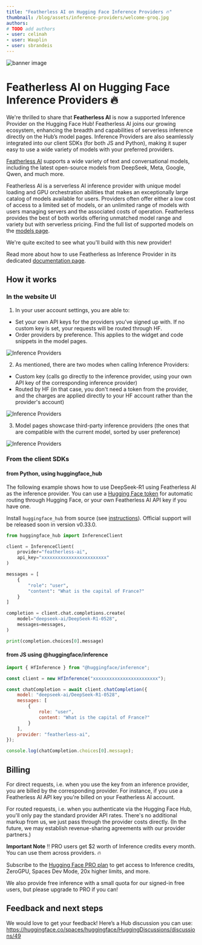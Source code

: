 ```yaml
---
title: "Featherless AI on Hugging Face Inference Providers 🔥"
thumbnail: /blog/assets/inference-providers/welcome-groq.jpg
authors:
# TODO add authors
- user: celinah
- user: Wauplin
- user: sbrandeis
---
```


![banner image](https://huggingface.co/blog/assets/inference-providers/welcome-groq.jpg)

# Featherless AI on Hugging Face Inference Providers 🔥

We're thrilled to share that **Featherless AI** is now a supported Inference Provider on the Hugging Face Hub!
Featherless AI joins our growing ecosystem, enhancing the breadth and capabilities of serverless inference directly on the Hub’s model pages. Inference Providers are also seamlessly integrated into our client SDKs (for both JS and Python), making it super easy to use a wide variety of models with your preferred providers.

[Featherless AI](https://featherless.ai) supports a wide variety of text and conversational models, including the latest open-source models from DeepSeek, Meta, Google, Qwen, and much more.

Featherless AI is a serverless AI inference provider with unique model loading and GPU orchestration abilities that makes an exceptionally large catalog of models available for users. Providers often offer either a low cost of access to a limited set of models, or an unlimited range of models with users managing servers and the associated costs of operation. Featherless provides the best of both worlds offering unmatched model range and variety but with serverless pricing. Find the full list of supported models on the [models page](https://huggingface.co/models?inference_provider=featherless-ai&sort=trending).

We're quite excited to see what you'll build with this new provider!

Read more about how to use Featherless as Inference Provider in its dedicated [documentation page](https://huggingface.co/docs/inference-providers/providers/featherless-ai).

 ## How it works

### In the website UI


1. In your user account settings, you are able to:
- Set your own API keys for the providers you’ve signed up with. If no custom key is set, your requests will be routed through HF.
- Order providers by preference. This applies to the widget and code snippets in the model pages.

<img src="https://huggingface.co/datasets/huggingface/documentation-images/resolve/main/inference-providers/user-settings-updated.png" alt="Inference Providers"/>


2. As mentioned, there are two modes when calling Inference Providers: 
- Custom key (calls go directly to the inference provider, using your own API key of the corresponding inference provider)
- Routed by HF (in that case, you don't need a token from the provider, and the charges are applied directly to your HF account rather than the provider's account)


<img src="https://huggingface.co/datasets/huggingface/documentation-images/resolve/main/inference-providers/explainer.png" alt="Inference Providers"/>


3. Model pages showcase third-party inference providers (the ones that are compatible with the current model, sorted by user preference)

<img src="https://huggingface.co/datasets/huggingface/documentation-images/resolve/main/inference-providers/model-widget-updated.png" alt="Inference Providers"/>


### From the client SDKs

#### from Python, using huggingface_hub

The following example shows how to use DeepSeek-R1 using Featherless AI as the inference provider. You can use a [Hugging Face token](https://huggingface.co/settings/tokens) for automatic routing through Hugging Face, or your own Featherless AI API key if you have one.

Install `huggingface_hub` from source (see [instructions](https://huggingface.co/docs/huggingface_hub/installation#install-from-source)). Official support will be released soon in version v0.33.0.

```python
from huggingface_hub import InferenceClient

client = InferenceClient(
    provider="featherless-ai",
    api_key="xxxxxxxxxxxxxxxxxxxxxxxx"
)

messages = [
    {
        "role": "user",
        "content": "What is the capital of France?"
    }
]

completion = client.chat.completions.create(
    model="deepseek-ai/DeepSeek-R1-0528", 
    messages=messages, 
)

print(completion.choices[0].message)
```

#### from JS using @huggingface/inference

```js
import { HfInference } from "@huggingface/inference";

const client = new HfInference("xxxxxxxxxxxxxxxxxxxxxxxx");

const chatCompletion = await client.chatCompletion({
	model: "deepseek-ai/DeepSeek-R1-0528",
	messages: [
		{
			role: "user",
			content: "What is the capital of France?"
		}
	],
	provider: "featherless-ai",
});

console.log(chatCompletion.choices[0].message);
```

## Billing

For direct requests, i.e. when you use the key from an inference provider, you are billed by the corresponding provider. For instance, if you use a Featherless AI API key you're billed on your Featherless AI account.

For routed requests, i.e. when you authenticate via the Hugging Face Hub, you'll only pay the standard provider API rates. There's no additional markup from us, we just pass through the provider costs directly. (In the future, we may establish revenue-sharing agreements with our provider partners.)

**Important Note** ‼️ PRO users get $2 worth of Inference credits every month. You can use them across providers. 🔥

Subscribe to the [Hugging Face PRO plan](https://hf.co/subscribe/pro) to get access to Inference credits, ZeroGPU, Spaces Dev Mode, 20x higher limits, and more.

We also provide free inference with a small quota for our signed-in free users, but please upgrade to PRO if you can!

## Feedback and next steps

We would love to get your feedback! Here’s a Hub discussion you can use: https://huggingface.co/spaces/huggingface/HuggingDiscussions/discussions/49
